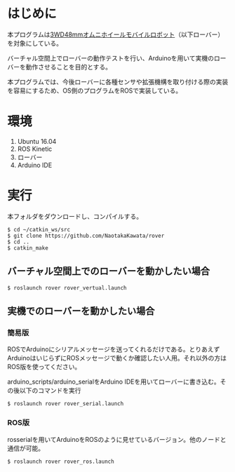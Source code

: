 # はじめに

本プログラムは[3WD48mmオムニホイールモバイルロボット]( https://www.vstone.co.jp/robotshop/index.php?main_page=product_info&cPath=895&products_id=5156 )（以下ローバー）を対象にしている。

バーチャル空間上でローバーの動作テストを行い、Arduinoを用いて実機のローバーを動作させることを目的とする。

本プログラムでは、今後ローバーに各種センサや拡張機構を取り付ける際の実装を容易にするため、OS側のプログラムをROSで実装している。



# 環境

1. Ubuntu 16.04
2. ROS Kinetic
3. ローバー
4. Arduino IDE



# 実行

本フォルダをダウンロードし、コンパイルする。

```shell
$ cd ~/catkin_ws/src
$ git clone https://github.com/NaotakaKawata/rover
$ cd ..
$ catkin_make
```



## バーチャル空間上でのローバーを動かしたい場合

```shell
$ roslaunch rover rover_vertual.launch
```



## 実機でのローバーを動かしたい場合

### 簡易版

ROSでArduinoにシリアルメッセージを送ってくれるだけである。とりあえずArduinoはいじらずにROSメッセージで動くか確認したい人用。それ以外の方はROS版を使ってください。



arduino_scripts/arduino_serialをArduino IDEを用いてローバーに書き込む。その後以下のコマンドを実行

```shell
$ roslaunch rover rover_serial.launch
```



### ROS版

rosserialを用いてArduinoをROSのように見せているバージョン。他のノードと通信が可能。

```shell
$ roslaunch rover rover_ros.launch
```

